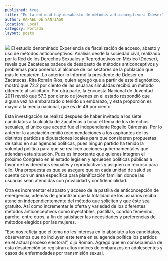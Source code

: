 ```yaml
---
published: true
title: "En la entidad hay desabasto de métodos anticonceptivos: Ddeser"
author: RAFAEL DE SANTIAGO
location: Local
category: Portada
layout: posts
---
```


![](http://i.imgur.com/w6yItjNm.jpg)
El estudio denominado Experiencia de fiscalización de acceso, abasto y uso de métodos anticonceptivos. Análisis desde la sociedad civil, realizado por la Red de los Derechos Sexuales y Reproductivos en México (Ddeser), revela que Zacatecas padece de desabasto de métodos anticonceptivos y problemas para ponerlos al alcance de los sectores de la población que más lo requieren.
Lo anterior lo informó la presidente de Ddeser en Zacatecas, Rita Román Ríos, quien agregó que a partir de este diagnóstico, mostró que 72.2 por ciento de las usuarias simuladas recibió un método diferente al solicitado.
Por otra parte, la Encuesta Nacional de Juventud 2011 reveló que 57.3 por ciento de jóvenes en el estado respondió que alguna vez ha embarazado o tenido un embarazo, y esta proporción es mayor a la media nacional, que es de 46 por ciento.

Esta investigación se realizó después de haber invitado a los siete candidatos a la alcaldía de Zacatecas a tocar el tema de los derechos sexuales, el único que aceptó fue el independiente Rogelio Cárdenas. 
Por lo anterior la asociación emitió recomendaciones a los aspirantes de los distintos partidos a diputaciones locales para que consideren propuestas de salud en sus agendas políticas, pues ningún partido ha tenido la voluntad política para que se realicen acciones gubernamentales que atiendan esta situación.
Pues es importante que quienes integren el próximo Congreso en el estado legislen y aprueben políticas públicas a favor de los derechos sexuales y reproductivos y asignen un recurso para ello.
Una propuesta es que se asegure que en cada unidad de salud se cuente con un área específica para planificación familiar, donde las usuarias sean atendidas con privacidad y confidencialidad.

Otra es incrementar el abasto y acceso de la pastilla de anticoncepción de emergencia, además de garantizar que la totalidad de los usuarios reciba atención independientemente del método que soliciten y que éste sea gratuito.
Así como incrementar le oferta y variedad de los diferentes métodos anticonceptivos como inyectables, pastillas, condón femenino, parche, entre otros, a fin de satisfacer las necesidades y preferencias de métodos elegidos por las mujeres.

“Eso nos refleja que el tema no les interesa en lo absoluto a los candidatos, observamos que no incluyen este tema en su agenda política los partidos en el actual proceso electoral”, dijo Román.
Agregó que en consecuencia de esta desatención se registran altos índices de embarazos en adolescentes y casos de enfermedades por transmisión sexual.
